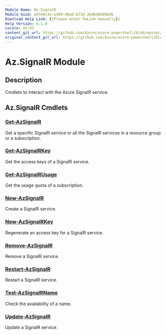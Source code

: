 ```yaml
---
Module Name: Az.SignalR
Module Guid: a97e0c3e-e389-46a6-b73d-2b9bd6909bdb
Download Help Link: {{Please enter FwLink manually}}
Help Version: 0.1.0
Locale: en-US
content_git_url: https://github.com/Azure/azure-powershell/blob/master/src/SignalR/SignalR/help/Az.SignalR.md
original_content_git_url: https://github.com/Azure/azure-powershell/blob/master/src/SignalR/SignalR/help/Az.SignalR.md
---
```


# Az.SignalR Module
## Description
Cmdlets to interact with the Azure SignalR service.

## Az.SignalR Cmdlets
### [Get-AzSignalR](Get-AzSignalR.md)
Get a specific SignalR service or all the SignalR services in a resource group or a subscription.

### [Get-AzSignalRKey](Get-AzSignalRKey.md)
Get the access keys of a SignalR service.

### [Get-AzSignalRUsage](Get-AzSignalRUsage.md)
Get the usage quota of a subscription.

### [New-AzSignalR](New-AzSignalR.md)
Create a SignalR service.

### [New-AzSignalRKey](New-AzSignalRKey.md)
Regenerate an access key for a SignalR service.

### [Remove-AzSignalR](Remove-AzSignalR.md)
Remove a SignalR service.

### [Restart-AzSignalR](Restart-AzSignalR.md)
Restart a SignalR service.

### [Test-AzSignalRName](Test-AzSignalRName.md)
Check the availability of a name.

### [Update-AzSignalR](Update-AzSignalR.md)
Update a SignalR service.

